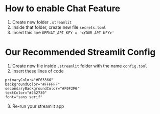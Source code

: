 # How to enable Chat Feature

1. Create new folder `.streamlit`
2. Inside that folder, create new file `secrets.toml`
3. Insert this line `OPENAI_API_KEY = '<YOUR-API-KEY>'`


# Our Recommended Streamlit Config
1. Create new file inside `.streamlit` folder with the name `config.toml`
2. Insert these lines of code
```
primaryColor="#F63366"
backgroundColor="#FFFFFF"
secondaryBackgroundColor="#F0F2F6"
textColor="#262730"
font="sans serif"
```
3. Re-run your streamlit app